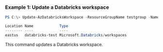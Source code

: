 ### Example 1: Update a Databricks workspace
```powershell
PS C:\> Update-AzDatabricksWorkspace -ResourceGroupName testgroup -Name databricks-test -Tag @{ dbr="home-resource" }

Location Name            Type
-------- ----            ----
eastus   databricks-test Microsoft.Databricks/workspaces
```

This command updates a Databricks workspace.

